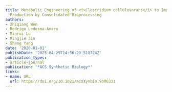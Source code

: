 ```yaml
---
title: Metabolic Engineering of <i>Clostridium cellulovorans</i> to Improve Butanol
  Production by Consolidated Bioprocessing
authors:
- Zhiqiang Wen
- Rodrigo Ledesma‐Amaro
- Minrui Lu
- Mingjie Jin
- Sheng Yang
date: '2020-01-01'
publishDate: '2025-04-29T14:56:29.518724Z'
publication_types:
- article-journal
publication: '*ACS Synthetic Biology*'
links:
- name: URL
  url: https://doi.org/10.1021/acssynbio.9b00331
---
```

